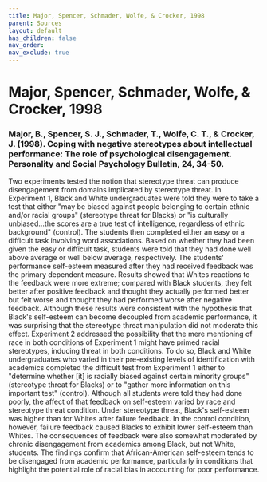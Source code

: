```yaml
---
title: Major, Spencer, Schmader, Wolfe, & Crocker, 1998
parent: Sources
layout: default
has_children: false
nav_order: 
nav_exclude: true
---
```


# Major, Spencer, Schmader, Wolfe, & Crocker, 1998

### Major, B., Spencer, S. J., Schmader, T., Wolfe, C. T., & Crocker, J. (1998). Coping with negative stereotypes about intellectual performance: The role of psychological disengagement. Personality and Social Psychology Bulletin, 24, 34-50.

Two experiments tested the notion that stereotype threat can produce disengagement from domains implicated by stereotype threat. In Experiment 1, Black and White undergraduates were told they were to take a test that either "may be biased against people belonging to certain ethnic and/or racial groups" (stereotype threat for Blacks) or "is culturally unbiased...the scores are a true test of intelligence, regardless of ethnic background" (control). The students then completed either an easy or a difficult task involving word associations. Based on whether they had been given the easy or difficult task, students were told that they had done well above average or well below average, respectively. The students' performance self-esteem measured after they had received feedback was the primary dependent measure. Results showed that Whites reactions to the feedback were more extreme; compared with Black students, they felt better after positive feedback and thought they actually performed better but felt worse and thought they had performed worse after negative feedback. Although these results were consistent with the hypothesis that Black's self-esteem can become decoupled from academic performance, it was surprising that the stereotype threat manipulation did not moderate this effect. Experiment 2 addressed the possibility that the mere mentioning of race in both conditions of Experiment 1 might have primed racial stereotypes, inducing threat in both conditions. To do so, Black and White undergraduates who varied in their pre-existing levels of identification with academics completed the difficult test from Experiment 1 either to "determine whether [it] is racially biased against certain minority groups" (stereotype threat for Blacks) or to "gather more information on this important test" (control). Although all students were told they had done poorly, the affect of that feedback on self-esteem varied by race and stereotype threat condition. Under stereotype threat, Black's self-esteem was higher than for Whites after failure feedback. In the control condition, however, failure feedback caused Blacks to exhibit lower self-esteem than Whites. The consequences of feedback were also somewhat moderated by chronic disengagement from academics among Black, but not White, students. The findings confirm that African-American self-esteem tends to be disengaged from academic performance, particularly in conditions that highlight the potential role of racial bias in accounting for poor performance.
